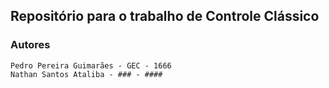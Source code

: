 ## Repositório para o trabalho de Controle Clássico

### Autores
```
Pedro Pereira Guimarães - GEC - 1666
Nathan Santos Ataliba - ### - ####
```


